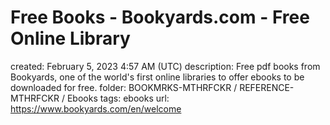# Free Books - Bookyards.com - Free Online Library

created: February 5, 2023 4:57 AM (UTC)
description: Free pdf books from Bookyards, one of the world's first online libraries to offer ebooks to be downloaded for free.
folder: BOOKMRKS-MTHRFCKR / REFERENCE-MTHRFCKR / Ebooks
tags: ebooks
url: https://www.bookyards.com/en/welcome